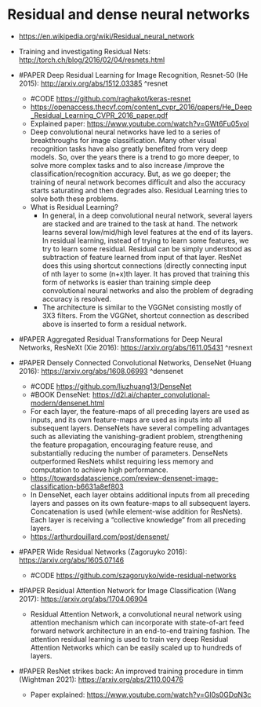 # Residual and dense neural networks

- https://en.wikipedia.org/wiki/Residual_neural_network
- Training and investigating Residual Nets: http://torch.ch/blog/2016/02/04/resnets.html

- #PAPER Deep Residual Learning for Image Recognition, Resnet-50 (He 2015): http://arxiv.org/abs/1512.03385 ^resnet
	- #CODE https://github.com/raghakot/keras-resnet
	- https://openaccess.thecvf.com/content_cvpr_2016/papers/He_Deep_Residual_Learning_CVPR_2016_paper.pdf
	- Explained paper: https://www.youtube.com/watch?v=GWt6Fu05voI
	- Deep convolutional neural networks have led to a series of breakthroughs for image classification. Many other visual recognition tasks have also greatly benefited from very deep models. So, over the years there is a trend to go more deeper, to solve more complex tasks and to also increase /improve the classification/recognition accuracy. But, as we go deeper; the training of neural network becomes difficult and also the accuracy starts saturating and then degrades also. Residual Learning tries to solve both these problems.
	- What is Residual Learning?
		- In general, in a deep convolutional neural network, several layers are stacked and are trained to the task at hand. The network learns several low/mid/high level features at the end of its layers. In residual learning, instead of trying to learn some features, we try to learn some residual. Residual can be simply understood as subtraction of feature learned from input of that layer. ResNet does this using shortcut connections (directly connecting input of nth layer to some (n+x)th layer. It has proved that training this form of networks is easier than training simple deep convolutional neural networks and also the problem of degrading accuracy is resolved.
		- The architecture is similar to the VGGNet consisting mostly of 3X3 filters. From the VGGNet, shortcut connection as described above is inserted to form a residual network.
- #PAPER Aggregated Residual Transformations for Deep Neural Networks, ResNeXt (Xie 2016): https://arxiv.org/abs/1611.05431 ^resnext
- #PAPER Densely Connected Convolutional Networks, DenseNet (Huang 2016): https://arxiv.org/abs/1608.06993 ^densenet
	- #CODE https://github.com/liuzhuang13/DenseNet
	- #BOOK DenseNet: https://d2l.ai/chapter_convolutional-modern/densenet.html
	- For each layer, the feature-maps of all preceding layers are used as inputs, and its own feature-maps are used as inputs into all subsequent layers. DenseNets have several compelling advantages such as alleviating the vanishing-gradient problem, strengthening the feature propagation, encouraging feature reuse, and substantially reducing the number of parameters. DenseNets outperformed ResNets whilst requiring less memory and computation to achieve high performance.
	- https://towardsdatascience.com/review-densenet-image-classification-b6631a8ef803
	- In DenseNet, each layer obtains additional inputs from all preceding layers and passes on its own feature-maps to all subsequent layers. Concatenation is used (while element-wise addition for ResNets). Each layer is receiving a “collective knowledge” from all preceding layers. 
	- https://arthurdouillard.com/post/densenet/
- #PAPER Wide Residual Networks (Zagoruyko 2016): https://arxiv.org/abs/1605.07146
	- #CODE https://github.com/szagoruyko/wide-residual-networks
- #PAPER Residual Attention Network for Image Classification (Wang 2017): https://arxiv.org/abs/1704.06904
	- Residual Attention Network, a convolutional neural network using attention mechanism which can incorporate with state-of-art feed forward network architecture in an end-to-end training fashion. The attention residual learning is used to train very deep Residual Attention Networks which can be easily scaled up to hundreds of layers.
- #PAPER ResNet strikes back: An improved training procedure in timm (Wightman 2021): https://arxiv.org/abs/2110.00476
	- Paper explained: https://www.youtube.com/watch?v=Gl0s0GDqN3c
